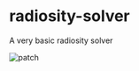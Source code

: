 # radiosity-solver
A very basic radiosity solver

![patch](https://user-images.githubusercontent.com/44325719/47464409-aa862700-d7ae-11e8-9749-5264110fd9e3.PNG)
